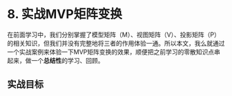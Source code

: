 # 8. 实战MVP矩阵变换

在前面学习中，我们分别掌握了模型矩阵（M）、视图矩阵（V）、投影矩阵（P）的相关知识，但我们并没有完整地将三者的作用体验一通。所以本文，我么就通过一个实战案例来体验一下MVP矩阵变换的效果，顺便把之前学习的零散知识点串起来，做一个**总结性**的学习、回顾。

## 实战目标